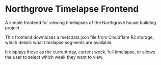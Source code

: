 # Northgrove Timelapse Frontend
A simple frontend for viewing timelapses of the Northgrove house building project.

This frontend downloads a metadata.json file from Cloudflare R2 storage, which details what timelapse segments are available.

It displays these as the current day, current week, full timelapse, or allows the user to select which week they want to view.
